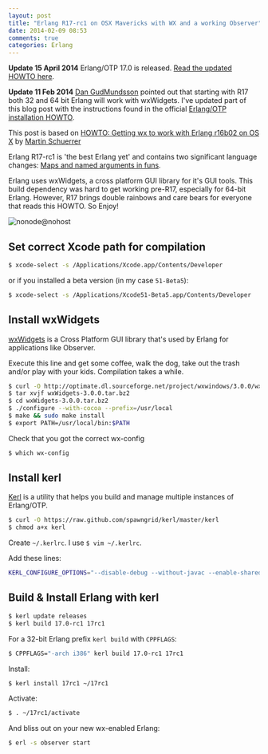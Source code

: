 ```yaml
---
layout: post
title: "Erlang R17-rc1 on OSX Mavericks with WX and a working Observer"
date: 2014-02-09 08:53
comments: true
categories: Erlang
---
```


**Update 15 April 2014** Erlang/OTP 17.0 is released. [Read the updated HOWTO here](/blog/2014/04/09/erlang-r17-on-osx-with-wx-and-a-working-observer/).

**Update 11 Feb 2014** [Dan GudMundsson](https://twitter.com/SpiffDgud) pointed out that starting with R17 both 32 and 64 bit Erlang will work with wxWidgets. I've updated part of this blog post with the instructions found in the official [Erlang/OTP installation HOWTO](https://github.com/erlang/otp/blob/maint/HOWTO/INSTALL.md).

This post is based on [HOWTO: Getting wx to work with Erlang r16b02 on OS X](http://featurebranch.com/howto-getting-wx-to-work-with-erlang-r16b02-on-os-x/) by [Martin Schuerrer](https://twitter.com/MSch)

Erlang R17-rc1 is 'the best Erlang yet' and contains two significant language changes: [Maps and named arguments in funs](http://joearms.github.io/2014/02/01/big-changes-to-erlang.html). 

Erlang uses wxWidgets, a cross platform GUI library for it's GUI tools. This build dependency was hard to get working pre-R17, especially for 64-bit Erlang. However, R17 brings double rainbows and care bears for everyone that reads this HOWTO. So Enjoy!

<img src="https://www.evernote.com/shard/s48/sh/452a5f9c-08b3-4153-9dfd-f9444f7484ce/4e0c4c8bb7d8726d3ab482e4330955c8/deep/0/nonode@nohost.png" alt="nonode@nohost" />

## Set correct Xcode path for compilation

```bash
$ xcode-select -s /Applications/Xcode.app/Contents/Developer
```

or if you installed a beta version (in my case `51-Beta5`):

```bash
$ xcode-select -s /Applications/Xcode51-Beta5.app/Contents/Developer
```

## Install wxWidgets

[wxWidgets](http://www.wxwidgets.org) is a Cross Platform GUI library that's used by Erlang for applications like Observer. 

Execute this line and get some coffee, walk the dog, take out the trash and/or play with your kids. Compilation takes a while.

```bash
$ curl -O http://optimate.dl.sourceforge.net/project/wxwindows/3.0.0/wxWidgets-3.0.0.tar.bz2
$ tar xvjf wxWidgets-3.0.0.tar.bz2
$ cd wxWidgets-3.0.0.tar.bz2
$ ./configure --with-cocoa --prefix=/usr/local
$ make && sudo make install
$ export PATH=/usr/local/bin:$PATH
```

Check that you got the correct wx-config

```bash
$ which wx-config
```

## Install kerl

[Kerl](https://github.com/spawngrid/kerl) is a utility that helps you build and manage multiple instances of Erlang/OTP.

```bash
$ curl -O https://raw.github.com/spawngrid/kerl/master/kerl
$ chmod a+x kerl
```

Create `~/.kerlrc`. I use `$ vim ~/.kerlrc`. 

Add these lines:

```bash
KERL_CONFIGURE_OPTIONS="--disable-debug --without-javac --enable-shared-zlib --enable-dynamic-ssl-lib --enable-hipe --enable-smp-support --enable-threads --enable-kernel-poll --with-wx"
```

## Build & Install Erlang with kerl

```bash
$ kerl update releases
$ kerl build 17.0-rc1 17rc1
```

For a 32-bit Erlang prefix `kerl build` with `CPPFLAGS`:

```bash
$ CPPFLAGS="-arch i386" kerl build 17.0-rc1 17rc1
```

Install:

```bash
$ kerl install 17rc1 ~/17rc1
```

Activate:

```bash
$ . ~/17rc1/activate
```

And bliss out on your new wx-enabled Erlang:

```bash
$ erl -s observer start
```
